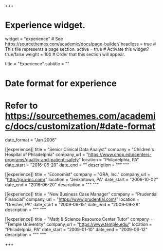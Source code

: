 +++
# Experience widget.
widget = "experience"  # See https://sourcethemes.com/academic/docs/page-builder/
headless = true  # This file represents a page section.
active = true  # Activate this widget? true/false
weight = 100  # Order that this section will appear.

title = "Experience"
subtitle = ""

# Date format for experience
# Refer to https://sourcethemes.com/academic/docs/customization/#date-format
date_format = "Jan 2006"

[[experience]]
  title = "Senior Clinical Data Analyst"
  company = "Children's Hospital of Philadelphia"
  company_url = "https://www.chop.edu/centers-programs/quality-and-patient-safety"
  location = "Philadelphia, PA"
  date_start = "2016-06-20"
  date_end = ""
  description = """
  """

[[experience]]
  title = "Economist"
  company = "GRA, Inc."
  company_url = "http://gra-inc.com/"
  location = "Jenkintown, PA"
  date_start = "2009-10-02"
  date_end = "2016-06-20"
  description = """ """
  
[[experience]]
  title = "New Business Case Manager"
  company = "Prudential Financial"
  company_url = "https://www.prudential.com/"
  location = "Dresher, PA"
  date_start = "2009-06-15"
  date_end = "2009-09-28" 
  description = """ """
  
[[experience]]
  title = "Math & Science Resource Center Tutor"
  company = "Temple University"
  company_url = "https://www.temple.edu/"
  location = "Philadelphia, PA"
  date_start = "2009-01-10"
  date_end = "2009-06-12"
  description = """ """

+++